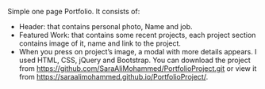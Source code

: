 Simple one page Portfolio.
It consists of:
-	Header: that contains personal photo, Name and job.
-	Featured Work: that contains some recent projects, each project section contains image of it, name and link to the project.
-	When you press on project’s image, a modal with more details appears.
I used HTML, CSS, jQuery and Bootstrap.
You can download the project from https://github.com/SaraAliMohammed/PortfolioProject.git or view it from https://saraalimohammed.github.io/PortfolioProject/.
